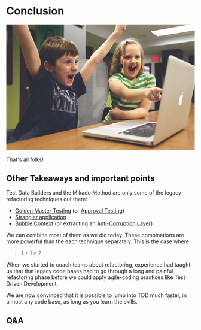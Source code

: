 # Conclusion

![2 children raising arms in victory in front of a laptop](images/win-win.jpg)

That's all folks!

## Other Takeaways and important points

Test Data Builders and the Mikado Method are only some of the legacy-
refactoring techniques out there:

* [Golden Master Testing](https://blog.thecodewhisperer.com/permalink/surviving-legacy-code-with-golden-master-and-sampling)
  (or [Approval Testing](https://approvaltests.com/))
* [Strangler application](https://martinfowler.com/bliki/StranglerFigApplication.html)
* [Bubble Context](http://domainlanguage.com/wp-content/uploads/2016/04/GettingStartedWithDDDWhenSurroundedByLegacySystemsV1.pdf)
  (or extracting an [Anti-Corruption Layer](https://dev.to/asarnaout/the-anti-corruption-layer-pattern-pcd))
 
We can combine most of them as we did today. These combinations are more
powerful than the each technique separately. This is the case where 

> 1 + 1 > 2

When we started to coach teams about refactoring, experience had taught us that
that legacy code bases had to go through a long and painful refactoring phase 
before we could apply agile-coding practices like Test Driven Development.

We are now convinced that it is possible to jump into TDD much faster, in 
almost any code base, as long as you learn the skills.

## Q&A